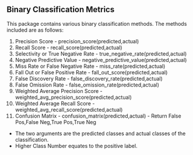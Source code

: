 ## Binary Classification Metrics

This package contains various binary classification methods. The methods included are as follows:

1. Precision Score - precision_score(predicted,actual)
2. Recall Score - recall_score(predicted,actual)
3. Selectivity or True Negative Rate - true_negative_rate(predicted,actual)
4. Negative Predictive Value - negative_predictive_value(predicted,actual)
5. Miss Rate or False Negative Rate - miss_rate(predicted,actual)
6. Fall Out or False Positive Rate - fall_out_score(predicted,actual)
7. False Discovery Rate - false_discovery_rate(predicted,actual)
8. False Omission Rate - false_omission_rate(predicted,actual)
9. Weighted Average Precision Score - weighted_avg_precision_score(predicted,actual)
10. Weighted Average Recall Score - weighted_avg_recall_score(predicted,actual)
11. Confusion Matrix - confusion_matrix(predicted,actual) - Return False Pos,False Neg,True Pos,True Neg

* The two arguments are the predicted classes and actual classes of the classification.
* Higher Class Number equates to the positive label.